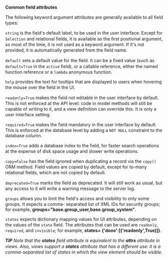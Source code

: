 __Common field attributes__

The following keyword argument attributes are generally
available to all ﬁeld types:

`string` is the ﬁeld's default label, to be used in the
user interface. Except for `Selection` and relational
ﬁelds, it is available as the ﬁrst positional argument,
so most of the time, it is not used as a keyword
argument. If it's not provided, it is automatically
generated from the ﬁeld name.

`default` sets a default value for the ﬁeld. It can be a
ﬁxed value (such as `default=True` in the `active` ﬁeld),
or a callable reference, either the named function
reference or a `lambda` anonymous function.

`help` provides the text for tooltips that are displayed
to users when hovering the mouse over the ﬁeld in the
UI.

`readonly=True` makes the ﬁeld not editable in the
user interface by default. This is not enforced at the
API level: code in model methods will still be capable
of writing to it, and a view deﬁnition can override this.
It is only a user interface setting.

`required=True` makes the ﬁeld mandatory in the user
interface by default. This is enforced at the database
level by adding a `NOT NULL` constraint to the
database column.

`index=True` adds a database index to the ﬁeld, for
faster search operations at the expense of disk space
usage and slower write operations.

`copy=False` has the ﬁeld ignored when duplicating a
record via the `copy()` ORM method. Field values are
copied by default, except for to-many relational ﬁelds,
which are not copied by default.

`deprecated=True` marks the ﬁeld as deprecated. It
will still work as usual, but any access to it will write a
warning message to the server log.

`groups` allows you to limit the ﬁeld's access and
visibility to only some groups. It expects a comma-
separated list of XML IDs for security groups; for
example,
__groups="base.group_user,base.group_system"__.

`states` expects dictionary mapping values for UI
attributes, depending on the values of the `state` ﬁeld.
The attributes that can be used are `readonly`,
`required`, and `invisible`; for example, __states=
{'done':[('readonly',True)]}__.

*__TIP__
Note that the __states__ ﬁeld attribute is equivalent to the __attrs__
attribute in views. Also, views support a __states__ attribute that has
a diﬀerent use: it is a comma-separated list of states in which the
view element should be visible.*